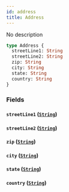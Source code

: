 ```yaml
---
id: address
title: Address
---
```


No description

```graphql
type Address {
  streetLine1: String
  streetLine2: String
  zip: String
  city: String
  state: String
  country: String
}
```

### Fields

#### `streetLine1` ([`String`](docs/partners/truework/scalars/string.md))

#### `streetLine2` ([`String`](docs/partners/truework/scalars/string.md))

#### `zip` ([`String`](docs/partners/truework/scalars/string.md))

#### `city` ([`String`](docs/partners/truework/scalars/string.md))

#### `state` ([`String`](docs/partners/truework/scalars/string.md))

#### `country` ([`String`](docs/partners/truework/scalars/string.md))
